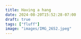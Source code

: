 ```yaml
---
title: Having a hang 
date: 2024-08-20T15:52:28-07:00
draft: true
tags: ["fluff"]
image: "images/IMG_2652.jpeg"
---
```


